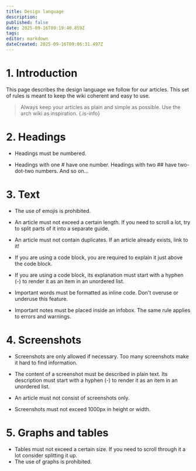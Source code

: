 ```yaml
---
title: Design language
description: 
published: false
date: 2025-09-16T09:19:40.859Z
tags: 
editor: markdown
dateCreated: 2025-09-16T09:06:31.497Z
---
```


# 1. Introduction

This page describes the design language we follow for our articles. This set of rules is meant to keep the wiki coherent and easy to use.

> Always keep your articles as plain and simple as possible. Use the arch wiki as inspiration.
{.is-info}


# 2. Headings

- Headings must be numbered.

- Headings with one # have one number. Headings with two ## have two-dot-two numbers. And so on...

# 3. Text

- The use of emojis is prohibited. 

- An article must not exceed a certain length. If you need to scroll a lot, try to split parts of it into a separate guide.

- An article must not contain duplicates. If an article already exists, link to it!

- If you are using a code block, you are required to explain it just above the code block.

- If you are using a code block, its explanation must start with a hyphen (-) to render it as an item in an unordered list.

- Important words must be formatted as inline code. Don't overuse or underuse this feature.

- Important notes must be placed inside an infobox. The same rule applies to errors and warnings.

# 4. Screenshots

- Screenshots are only allowed if necessary. Too many screenshots make it hard to find information.

- The content of a screenshot must be described in plain text. Its description must start with a hyphen (-) to render it as an item in an unordered list.

- An article must not consist of screenshots only.

- Screenshots must not exceed 1000px in height or width.

# 5. Graphs and tables
- Tables must not exceed a certain size. If you need to scroll through it a lot consider splitting it up.
- The use of graphs is prohibited.